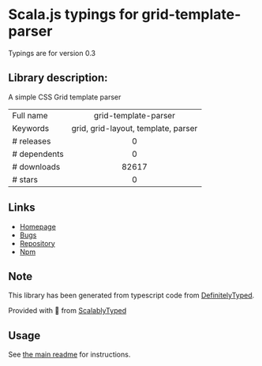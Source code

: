 
# Scala.js typings for grid-template-parser

Typings are for version 0.3

## Library description:
A simple CSS Grid template parser

|                    |                 |
| ------------------ | :-------------: |
| Full name          | grid-template-parser |
| Keywords           | grid, grid-layout, template, parser |
| # releases         | 0 |
| # dependents       | 0 |
| # downloads        | 82617 |
| # stars            | 0 |

## Links
- [Homepage](https://github.com/anthonydugois/grid-template-parser#readme)
- [Bugs](https://github.com/anthonydugois/grid-template-parser/issues)
- [Repository](https://github.com/anthonydugois/grid-template-parser)
- [Npm](https://www.npmjs.com/package/grid-template-parser)
    


## Note
This library has been generated from typescript code from [DefinitelyTyped](https://definitelytyped.org).

Provided with :purple_heart: from [ScalablyTyped](https://github.com/oyvindberg/ScalablyTyped)

## Usage
See [the main readme](../../readme.md) for instructions.


